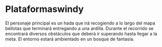 # Plataformaswindy
El personaje principal es un hada que irá recogiendo a lo largo del mapa bellotas que terminará entregando a una ardilla. Durante el recorrido se encontrará diversos obstáculos que deberá ir superando hasta llegar a la meta. El entorno estará ambientado en un bosque de fantasía.
